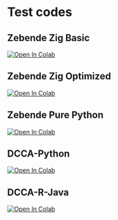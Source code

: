 # Test codes

## Zebende Zig Basic

<a href="https://colab.research.google.com/github/255ribeiro/paper_zebendelib/blob/main/notebooks/test_n_series_basic.ipynb" target="_parent"><img src="https://colab.research.google.com/assets/colab-badge.svg" alt="Open In Colab"/></a>


## Zebende Zig Optimized

<a href="https://colab.research.google.com/github/255ribeiro/paper_zebendelib/blob/main/notebooks/test_n_series_opt.ipynb" target="_parent"><img src="https://colab.research.google.com/assets/colab-badge.svg" alt="Open In Colab"/></a>

## Zebende Pure Python

<a href="https://colab.research.google.com/github/255ribeiro/paper_zebendelib/blob/main/notebooks/test_n_series_pure_python.ipynb" target="_parent"><img src="https://colab.research.google.com/assets/colab-badge.svg" alt="Open In Colab"/></a>

## DCCA-Python

<a href="https://colab.research.google.com/github/255ribeiro/paper_zebendelib/blob/main/notebooks/test_n_series_dcca_package.ipynb" target="_parent"><img src="https://colab.research.google.com/assets/colab-badge.svg" alt="Open In Colab"/></a>


## DCCA-R-Java

<a href="https://colab.research.google.com/github/255ribeiro/paper_zebendelib/blob/main/notebooks/test_n_series_DCCA_R.ipynb" target="_parent"><img src="https://colab.research.google.com/assets/colab-badge.svg" alt="Open In Colab"/></a>